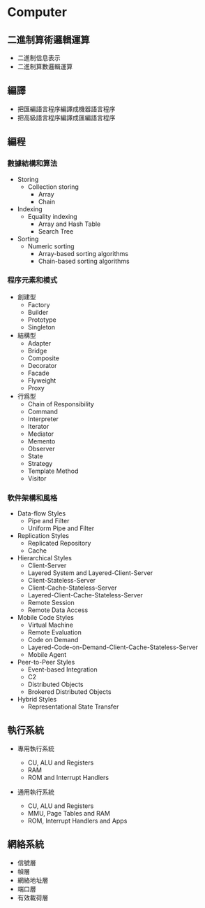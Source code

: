 # Computer

## 二進制算術邏輯運算

- 二進制信息表示
- 二進制算數邏輯運算

## 編譯

- 把匯編語言程序編譯成機器語言程序
- 把高級語言程序編譯成匯編語言程序

## 編程

### 數據結構和算法

- Storing
  - Collection storing
    - Array
    - Chain
- Indexing
  - Equality indexing
    - Array and Hash Table
    - Search Tree
- Sorting
  - Numeric sorting
    - Array-based sorting algorithms
    - Chain-based sorting algorithms

### 程序元素和模式

- 創建型
  - Factory
  - Builder
  - Prototype
  - Singleton
- 結構型
  - Adapter
  - Bridge
  - Composite
  - Decorator
  - Facade
  - Flyweight
  - Proxy
- 行爲型
  - Chain of Responsibility
  - Command
  - Interpreter
  - Iterator
  - Mediator
  - Memento
  - Observer
  - State
  - Strategy
  - Template Method
  - Visitor

### 軟件架構和風格

- Data-flow Styles
  - Pipe and Filter
  - Uniform Pipe and Filter
- Replication Styles
  - Replicated Repository
  - Cache
- Hierarchical Styles
  - Client-Server
  - Layered System and Layered-Client-Server
  - Client-Stateless-Server
  - Client-Cache-Stateless-Server
  - Layered-Client-Cache-Stateless-Server
  - Remote Session
  - Remote Data Access
- Mobile Code Styles
  - Virtual Machine
  - Remote Evaluation
  - Code on Demand
  - Layered-Code-on-Demand-Client-Cache-Stateless-Server
  - Mobile Agent
- Peer-to-Peer Styles
  - Event-based Integration
  - C2
  - Distributed Objects
  - Brokered Distributed Objects
- Hybrid Styles
  - Representational State Transfer

## 執行系統

- 專用執行系統
  - CU, ALU and Registers
  - RAM
  - ROM and Interrupt Handlers

- 通用執行系統
  - CU, ALU and Registers
  - MMU, Page Tables and RAM
  - ROM, Interrupt Handlers and Apps

## 網絡系統

- 信號層
- 幀層
- 網絡地址層
- 端口層
- 有效載荷層
